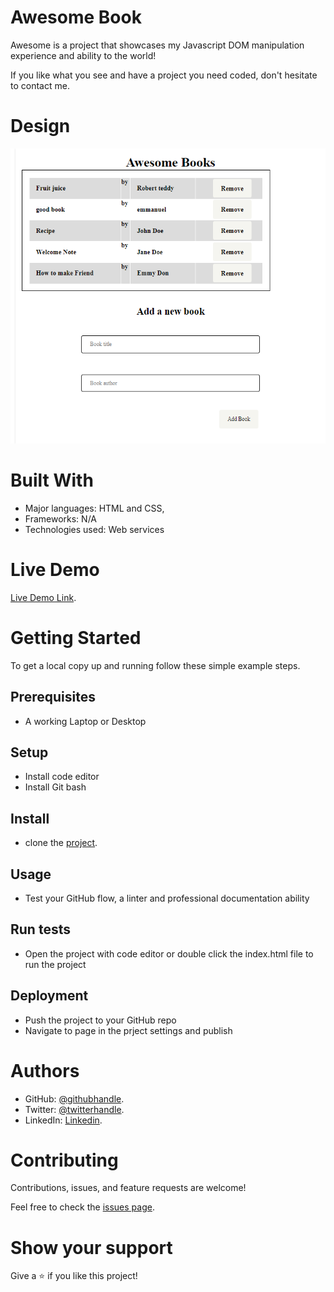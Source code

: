 # Awesome Book

Awesome is a project that showcases my Javascript DOM manipulation experience and ability to the world!


If you like what you see and have a project you need coded, don't hesitate to contact me.

# Design

![Awesome Book](image/awesome-book.PNG)

# Built With


- Major languages: HTML and CSS,
- Frameworks: N/A
- Technologies used: Web services


# Live Demo

[Live Demo Link](https://github.com/Emmy-github-webdev/book-awesome/tree/js-objects).

# Getting Started


To get a local copy up and running follow these simple example steps.

## Prerequisites 
- A working Laptop or Desktop
## Setup
- Install code editor
- Install Git bash
## Install
- clone the [project](https://github.com/Emmy-github-webdev/book-awesome/tree/js-objects).
## Usage
- Test your GitHub flow, a linter and professional documentation ability
## Run tests
- Open the project with code editor or double click the index.html file to run the project
## Deployment
- Push the project to your GitHub repo
- Navigate to page in the prject settings and publish
# Authors

- GitHub: [@githubhandle](https://github.com/Emmy-github-webdev).
- Twitter: [@twitterhandle](@ogaemmanueloga).
- LinkedIn: [Linkedin](https://github.com/Emmy-github-webdev/lint-test).

# Contributing

Contributions, issues, and feature requests are welcome!

Feel free to check the [issues page](https://github.com/Emmy-github-webdev/book-awesome/issues).

# Show your support

Give a :star: if you like this project!


